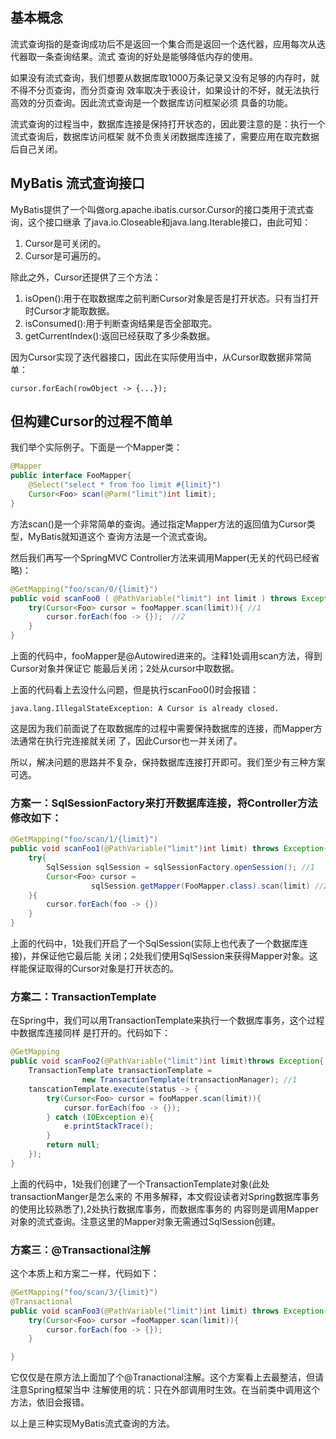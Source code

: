 ## 基本概念
流式查询指的是查询成功后不是返回一个集合而是返回一个迭代器，应用每次从迭代器取一条查询结果。流式
查询的好处是能够降低内存的使用。

如果没有流式查询，我们想要从数据库取1000万条记录又没有足够的内存时，就不得不分页查询，而分页查询
效率取决于表设计，如果设计的不好，就无法执行高效的分页查询。因此流式查询是一个数据库访问框架必须
具备的功能。

流式查询的过程当中，数据库连接是保持打开状态的，因此要注意的是：执行一个流式查询后，数据库访问框架
就不负责关闭数据库连接了，需要应用在取完数据后自己关闭。

## MyBatis 流式查询接口
MyBatis提供了一个叫做org.apache.ibatis.cursor.Cursor的接口类用于流式查询，这个接口继承
了java.io.Closeable和java.lang.Iterable接口，由此可知：
1. Cursor是可关闭的。
2. Cursor是可遍历的。

除此之外，Cursor还提供了三个方法：
1. isOpen():用于在取数据库之前判断Cursor对象是否是打开状态。只有当打开时Cursor才能取数据。
2. isConsumed():用于判断查询结果是否全部取完。
3. getCurrentIndex():返回已经获取了多少条数据。

因为Cursor实现了迭代器接口，因此在实际使用当中，从Cursor取数据非常简单：
```
cursor.forEach(rowObject -> {...});
```
## 但构建Cursor的过程不简单
我们举个实际例子。下面是一个Mapper类：
```java
@Mapper
public interface FooMapper{
    @Select("select * from foo limit #{limit}")
    Cursor<Foo> scan(@Parm("limit")int limit);
}
```
方法scan()是一个非常简单的查询。通过指定Mapper方法的返回值为Cursor类型，MyBatis就知道这个
查询方法是一个流式查询。

然后我们再写一个SpringMVC Controller方法来调用Mapper(无关的代码已经省略)：
```java
@GetMapping("foo/scan/0/{limit}")
public void scanFoo0 ( @PathVariable("limit") int limit ) throws Exception{
    try(Cursor<Foo> cursor = fooMapper.scan(limit)){ //1
        cursor.forEach(foo -> {});  //2
    }
}
```
上面的代码中，fooMapper是@Autowired进来的。注释1处调用scan方法，得到Cursor对象并保证它
能最后关闭；2处从cursor中取数据。

上面的代码看上去没什么问题，但是执行scanFoo0()时会报错：
```
java.lang.IllegalStateException: A Cursor is already closed.
```
这是因为我们前面说了在取数据库的过程中需要保持数据库的连接，而Mapper方法通常在执行完连接就关闭
了，因此Cursor也一并关闭了。

所以，解决问题的思路并不复杂，保持数据库连接打开即可。我们至少有三种方案可选。

### 方案一：SqlSessionFactory来打开数据库连接，将Controller方法修改如下：
```java
@GetMapping("foo/scan/1/{limit}")
public void scanFoo1(@PathVariable("limit")int limit) throws Exception{
    try{
        SqlSession sqlSession = sqlSessionFactory.openSession(); //1
        Cursor<Foo> cursor =
                  sqlSession.getMapper(FooMapper.class).scan(limit) //2
    }{
        cursor.forEach(foo -> {})
    }
}
```
上面的代码中，1处我们开启了一个SqlSession(实际上也代表了一个数据库连接)，并保证他它最后能
关闭；2处我们使用SqlSession来获得Mapper对象。这样能保证取得的Cursor对象是打开状态的。
### 方案二：TransactionTemplate
在Spring中，我们可以用TransactionTemplate来执行一个数据库事务，这个过程中数据库连接同样
是打开的。代码如下：
```java
@GetMapping
public void scanFoo2(@PathVariable("limit")int limit)throws Exception{
    TransactionTemplate transactionTemplate =
                new TransactionTemplate(transactionManager); //1
    tanscationTemplate.execute(status -> {
        try(Cursor<Foo> cursor = fooMapper.scan(limit)){
            cursor.forEach(foo -> {});
        } catch (IOException e){
            e.printStackTrace();    
        } 
        return null; 
    });
}
```
上面的代码中，1处我们创建了一个TransactionTemplate对象(此处transactionManger是怎么来的
不用多解释，本文假设读者对Spring数据库事务的使用比较熟悉了),2处执行数据库事务，而数据库事务的
内容则是调用Mapper对象的流式查询。注意这里的Mapper对象无需通过SqlSession创建。
### 方案三：@Transactional注解
这个本质上和方案二一样，代码如下：
```java
@GetMapping("foo/scan/3/{limit}")
@Transactional
public void scanFoo3(@PathVariable("limit")int limit) throws Exception{
    try(Cursor<Foo> cursor =fooMapper.scan(limit)){
        cursor.forEach(foo -> {});
    }

}
```
它仅仅是在原方法上面加了个@Tranactional注解。这个方案看上去最整洁，但请注意Spring框架当中
注解使用的坑：只在外部调用时生效。在当前类中调用这个方法，依旧会报错。

以上是三种实现MyBatis流式查询的方法。
